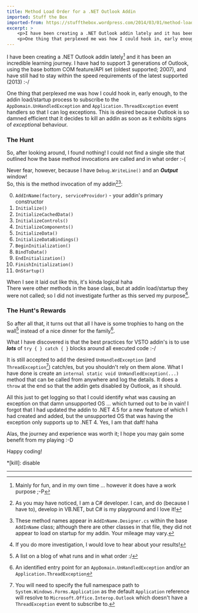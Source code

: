 ```yaml
---
title: Method Load Order for a .NET Outlook Addin
imported: Stuff the Box
imported-from: https://stuffthebox.wordpress.com/2014/03/01/method-load-order-for-an-outlook-addin/
excerpt: >
    <p>I have been creating a .NET Outlook addin lately and it has been an incredible learning journey. I have had to support 3 generations of Outlook, using the base bottom COM feature/API set (oldest supported; 2007), and have still had to stay within the speed requirements of the latest supported (2013) :-/</p>
    <p>One thing that perplexed me was how I could hook in, early enough, to the addin load/startup process to subscribe to the <code>AppDomain.UnHandledException</code> and <code>Application.ThreadException</code> event handlers so that I can log exceptions. This is desired because Outlook is so damned efficient that it decides to kill an addin as soon as it exhibits signs of <em>exception</em>al behaviour.</p>
---
```


I have been creating a .NET Outlook addin lately[^WLB] and it has been an incredible learning journey. I have had to support 3 generations of Outlook, using the base bottom COM feature/API set (oldest supported; 2007), and have still had to stay within the speed requirements of the latest supported (2013) :-/

One thing that perplexed me was how I could hook in, early enough, to the addin load/startup process to subscribe to the `AppDomain.UnHandledException` and `Application.ThreadException` event handlers so that I can log exceptions. This is desired because Outlook is so damned efficient that it decides to kill an addin as soon as it exhibits signs of *exception*al behaviour.

### The Hunt

So, after looking around, I found nothing! I could not find a single site that outlined how the base method invocations are called and in what order :-(

Never fear, however, because I have `Debug.WriteLine()` and an ***Output*** window! <br />
So, this is the method invocation of my addin[^CSharp][^Classes]:

0. `AddInName(factory, serviceProvidor)` - your addin's primary constructor
0. `Initialize()`
0. `InitializeCachedData()`
0. `InitializeControls()`
0. `InitializeComponents()`
0. `InitializeData()`
0. `InitializeDataBindings()`
0. `BeginInitialization()`
0. `BindToData()`
0. `EndInitialization()`
0. `FinishInitialization()`
0. `OnStartup()`

When I see it laid out like this, it's kinda logical haha <br />
There were other methods in the base class, but at addin load/startup they were not called; so I did not investigate further as this served my purpose[^Know-More].

### The Hunt's Rewards

So after all that, it turns out that all I have is some trophies to hang on the wall[^Trophies] instead of a nice dinner for the family[^Dinner].

What I have discovered is that the best practices for VSTO addin's is to use ***lots*** of `try { } catch { }` blocks around all executed code :-/

It is still accepted to add the desired `UnHandledException` (and `ThreadException`[^Exception-Namespace]) catch/es, but you shouldn't rely on them alone. What I have done is create an `internal static void UnHandledException(...)` method that can be called from anywhere and log the details. It does a `throw` at the end so that the addin gets disabled by Outlook, as it should.

All this just to get logging so that I could identify what was causing an exception on that damn unsupported OS ... which turned out to be in vain! I forgot that I had updated the addin to .NET 4.5 for a new feature of which I had created and added, but the unsupported OS that was having the exception only supports up to .NET 4. Yes, I am that daft! haha

Alas, the journey and experience was worth it; I hope you may gain some benefit from my playing :-D

Happy coding!

*[kill]: disable

---

[^WLB]: Mainly for fun, and in my own time ... however it does have a work purpose ;-P
[^CSharp]: As you may have noticed, I am a C# developer. I can, and do (because I have to), develop in VB.NET, but C# is my playground and I love it!
[^Classes]: These method names appear in `AddInName.Designer.cs` within the base `AddInName` class; although there are other classes in that file, they did not appear to load on startup for my addin. Your mileage may vary.
[^Know-More]: If you do more investigation, I would love to hear about your results!
[^Trophies]: A list on a blog of what runs and in what order :/
[^Dinner]: An identified entry point for an `AppDomain.UnHandledException` and/or an `Application.ThreadException`
[^Exception-Namespace]: You will need to specify the full namespace path to `System.Windows.Forms.Application` as the default `Application` reference will resolve to `Microsoft.Office.Interop.Outlook` which doesn't have a `ThreadException` event to subscribe to.
